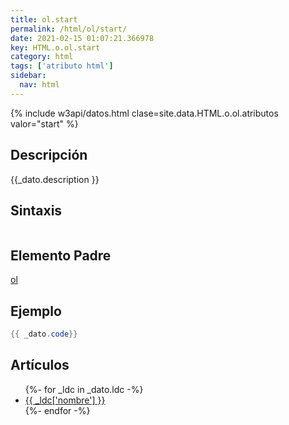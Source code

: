 ```yaml
---
title: ol.start
permalink: /html/ol/start/
date: 2021-02-15 01:07:21.366978
key: HTML.o.ol.start
category: html
tags: ['atributo html']
sidebar: 
  nav: html
---
```


{% include w3api/datos.html clase=site.data.HTML.o.ol.atributos valor="start" %}

## Descripción
{{_dato.description }}

## Sintaxis
~~~html
~~~

## Elemento Padre
[ol](/html/ol/)

## Ejemplo
~~~java
{{ _dato.code}}
~~~

## Artículos
<ul>
{%- for _ldc in _dato.ldc -%}
   <li>
       <a href="{{_ldc['url'] }}">{{ _ldc['nombre'] }}</a>
   </li>
{%- endfor -%}
</ul>
